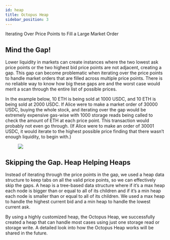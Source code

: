 ```yaml
---
id: heap
title: Octopus Heap
sidebar_position: 3
---
```


Iterating Over Price Points to Fill a Large Market Order

## Mind the Gap!

Lower liquidity in markets can create instances where the two lowest ask price points or the two highest bid price points are not adjacent, creating a gap.
This gap can become problematic when iterating over the price points to handle market orders that are filled across multiple price points.
There is no reliable way to know how big these gaps are and the worst case would merit a scan through the entire list of possible prices.

In the example below, 10 ETH is being sold at 1000 USDC, and 10 ETH is being sold at 2000 USDC.
If Alice were to make a market order of 30000 USDC, buying the whole stock, and iterating over the gap would be extremely expensive gas-wise with 1000 storage reads being called to check the amount of ETH at each price point.
This transaction would probably not even go through.
(If Alice were to make an order of 30001 USDC, it would iterate to the highest possible price finding that there wasn’t enough liquidity, to begin with.)

<figure style={{textAlign:"center"}}>
    <img src={require("./images/orderbook.png").default} />
</figure>

## Skipping the Gap. Heap Helping Heaps

Instead of iterating through the price points in the gap, we used a heap data structure to keep tabs on all the valid price points, so we can effectively skip the gaps.
A heap is a tree-based data structure where if it’s a max heap each node is bigger than or equal to all of its children and if it’s a min heap each node is smaller than or equal to all of its children.
We used a max heap to handle the highest current bid and a min heap to handle the lowest current ask.

By using a highly customized heap, the Octopus Heap, we successfully created a heap that can handle most cases using just one storage read or storage write.
A detailed look into how the Octopus Heap works will be shared in the future.